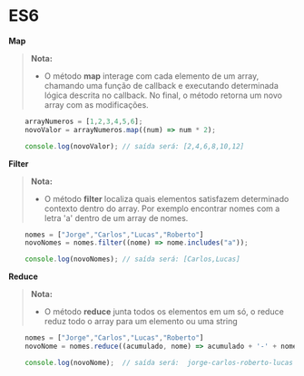 # ES6
**Map**

> **Nota:**
> - O método **map** interage com cada elemento de um array, chamando uma função de callback e executando determinada lógica descrita no callback. No final, o método retorna um novo array com as modificações.

```js
    arrayNumeros = [1,2,3,4,5,6];
    novoValor = arrayNumeros.map((num) => num * 2);

    console.log(novoValor); // saída será: [2,4,6,8,10,12]
```

**Filter**

> **Nota:**
> - O método **filter** localiza quais elementos satisfazem determinado contexto dentro do array. Por exemplo encontrar nomes com a letra 'a' dentro de um array de nomes.

```js
    nomes = ["Jorge","Carlos","Lucas","Roberto"]
    novoNomes = nomes.filter((nome) => nome.includes("a"));

    console.log(novoNomes); // saída será: [Carlos,Lucas]
```

**Reduce**

> **Nota:**
> - O método **reduce** junta todos os elementos em um só, o reduce reduz todo o array para um elemento ou uma string 

```js
    nomes = ["Jorge","Carlos","Lucas","Roberto"]
    novoNome = nomes.reduce((acumulado, nome) => acumulado + '-' + nome);

    console.log(novoNome);  // saída será:  jorge-carlos-roberto-lucas 
```